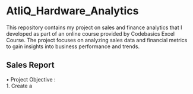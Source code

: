 # AtliQ_Hardware_Analytics
This repository contains my project on sales and finance analytics that I developed as part of an online course provided by Codebasics Excel Course. The project focuses on analyzing sales data and financial metrics to gain insights into business performance and trends.
<br>
<h2>Sales Report</h2>
• Project Objective : <br>
1. Create a 



